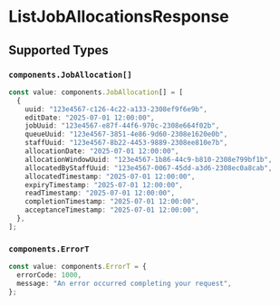 # ListJobAllocationsResponse


## Supported Types

### `components.JobAllocation[]`

```typescript
const value: components.JobAllocation[] = [
  {
    uuid: "123e4567-c126-4c22-a133-2308ef9f6e9b",
    editDate: "2025-07-01 12:00:00",
    jobUuid: "123e4567-e87f-44f6-970c-2308e664f02b",
    queueUuid: "123e4567-3851-4e86-9d60-2308e1620e0b",
    staffUuid: "123e4567-8b22-4453-9889-2308ee810e7b",
    allocationDate: "2025-07-01 12:00:00",
    allocationWindowUuid: "123e4567-1b86-44c9-b810-2308e799bf1b",
    allocatedByStaffUuid: "123e4567-0067-45dd-a3d6-2308ec0a8cab",
    allocatedTimestamp: "2025-07-01 12:00:00",
    expiryTimestamp: "2025-07-01 12:00:00",
    readTimestamp: "2025-07-01 12:00:00",
    completionTimestamp: "2025-07-01 12:00:00",
    acceptanceTimestamp: "2025-07-01 12:00:00",
  },
];
```

### `components.ErrorT`

```typescript
const value: components.ErrorT = {
  errorCode: 1000,
  message: "An error occurred completing your request",
};
```

